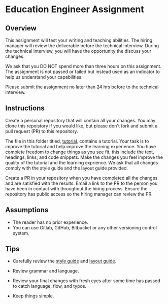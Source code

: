 # Education Engineer Assignment


## Overview

This assignment will test your writing and teaching abilities. The hiring manager will review the deliverable before the technical interview. During the technical interview, you will have the opportunity the discuss your changes.

We ask that you DO NOT spend more than three hours on this assignment.  The assignment is not passed or failed but instead used as an indicator to help us understand your capabilities. 

Please submit the assignment no later than 24 hrs before to the technical interview.

## Instructions

Create a personal repository that will contain all your changes. You may clone this repoistory if you would like, but please don't fork and submit a pull request (PR) to this repository.

The file in this folder titled, [tutorial](tutorial.md), contains a tutorial. Your task is to improve the tutorial and help improve the learning experience. You have complete freedom to change things as you see fit, this include the text, headings, links, and code snippets. Make the changes you feel improve the quality of the tutorial and the learning exprience. 
We ask that all changes comply with the style guide and the layout guide provided.

Create a PR in your repository when you have completed all the changes and are satisfied with the results. Email a link to the PR to the person you have been in contact with throughout the hiring process. Ensure the repository has public access so the hiring manager can review the PR. 


## Assumptions
- The reader has no prior experience.
- You can use Gitlab, GitHub, Bitbucket or any other versioning control system.


## Tips

- Carefully review the [style guide](../style_guide.md) and [layout guide](./layout.md).

- Review grammar and language.

- Review your final changes with fresh eyes after some time has passed to catch language, flow, and typos.

- Keep things simple.

